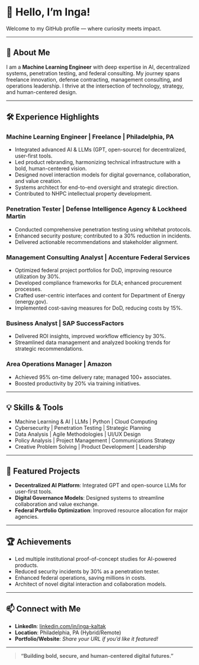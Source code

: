 # 👋 Hello, I’m Inga!

Welcome to my GitHub profile — where curiosity meets impact.

---

## 🌱 About Me

I am a **Machine Learning Engineer** with deep expertise in AI, decentralized systems, penetration testing, and federal consulting. My journey spans freelance innovation, defense contracting, management consulting, and operations leadership. I thrive at the intersection of technology, strategy, and human-centered design.

---

## 🛠️ Experience Highlights

### **Machine Learning Engineer | Freelance | Philadelphia, PA**
- Integrated advanced AI & LLMs (GPT, open-source) for decentralized, user-first tools.
- Led product rebranding, harmonizing technical infrastructure with a bold, human-centered vision.
- Designed novel interaction models for digital governance, collaboration, and value creation.
- Systems architect for end-to-end oversight and strategic direction.
- Contributed to NHPC intellectual property development.

### **Penetration Tester | Defense Intelligence Agency & Lockheed Martin**
- Conducted comprehensive penetration testing using whitehat protocols.
- Enhanced security posture; contributed to a 30% reduction in incidents.
- Delivered actionable recommendations and stakeholder alignment.

### **Management Consulting Analyst | Accenture Federal Services**
- Optimized federal project portfolios for DoD, improving resource utilization by 30%.
- Developed compliance frameworks for DLA; enhanced procurement processes.
- Crafted user-centric interfaces and content for Department of Energy (energy.gov).
- Implemented cost-saving measures for DoD, reducing costs by 15%.

### **Business Analyst | SAP SuccessFactors**
- Delivered ROI insights, improved workflow efficiency by 30%.
- Streamlined data management and analyzed booking trends for strategic recommendations.

### **Area Operations Manager | Amazon**
- Achieved 95% on-time delivery rate; managed 100+ associates.
- Boosted productivity by 20% via training initiatives.

---

## 💡 Skills & Tools

- Machine Learning & AI | LLMs | Python | Cloud Computing
- Cybersecurity | Penetration Testing | Strategic Planning
- Data Analysis | Agile Methodologies | UI/UX Design
- Policy Analysis | Project Management | Communications Strategy
- Creative Problem Solving | Product Development | Leadership

---

## 🌟 Featured Projects

- **Decentralized AI Platform**: Integrated GPT and open-source LLMs for user-first tools.
- **Digital Governance Models**: Designed systems to streamline collaboration and value exchange.
- **Federal Portfolio Optimization**: Improved resource allocation for major agencies.

---

## 🏆 Achievements

- Led multiple institutional proof-of-concept studies for AI-powered products.
- Reduced security incidents by 30% as a penetration tester.
- Enhanced federal operations, saving millions in costs.
- Architect of novel digital interaction and collaboration models.

---

## 📫 Connect with Me

- **LinkedIn**: [linkedin.com/in/inga-kaltak](https://www.linkedin.com/in/inga-kaltak)
- **Location**: Philadelphia, PA (Hybrid/Remote)
- **Portfolio/Website**: _Share your URL if you’d like it featured!_

---

> **“Building bold, secure, and human-centered digital futures.”**
